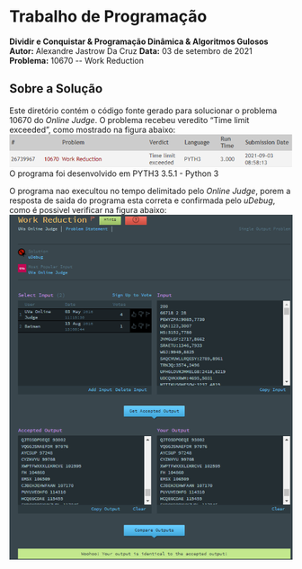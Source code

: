 # Trabalho de Programação
**Dividir e Conquistar & Programação Dinâmica & Algoritmos Gulosos**
**Autor:** Alexandre Jastrow Da Cruz
**Data:** 03 de setembro de 2021
**Problema:** 10670 -- Work Reduction

## Sobre a Solução
Este diretório contém o código fonte gerado para solucionar o problema 10670
do *Online Judge*. O problema recebeu veredito “Time limit exceeded”, como mostrado na
figura abaixo:<br/>
![Veredito](./10670-veredito.png) <br/>
O programa foi desenvolvido em PYTH3 3.5.1 - Python 3

O programa nao execultou no tempo delimitado pelo *Online Judge*, porem a resposta de saida do programa esta correta e confirmada pelo *uDebug*, como é possivel verificar na figura abaixo:
![Veredito](./10670-udebug.png)
